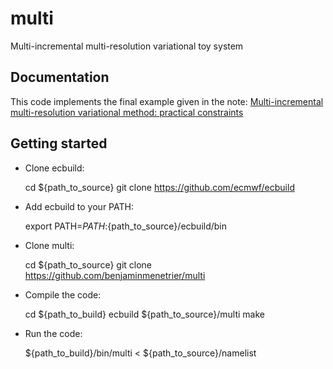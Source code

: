 # multi
Multi-incremental multi-resolution variational toy system

## Documentation
This code implements the final example given in the note: [Multi-incremental multi-resolution variational method: practical constraints](doc/multi.pdf)

## Getting started

- Clone ecbuild:

    cd ${path_to_source}
    git clone https://github.com/ecmwf/ecbuild

- Add ecbuild to your PATH:

   export PATH=$PATH:${path_to_source}/ecbuild/bin

- Clone multi:

   cd ${path_to_source}
   git clone https://github.com/benjaminmenetrier/multi

- Compile the code:

   cd ${path_to_build}
   ecbuild ${path_to_source}/multi
   make

- Run the code:

   ${path_to_build}/bin/multi < ${path_to_source}/namelist
